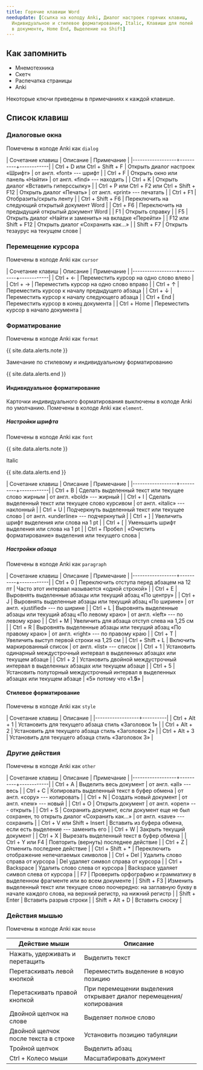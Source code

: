 ```yaml
---
title: Горячие клавиши Word
needupdate: [Ссылка на колоду Anki, Диалог настроек горячих клавиш,
  Индивидуальное и стилевое форматирование, Italic, Клавиши для полей
  в документе, Home End, Выделение на Shift]
---
```


## Как запомнить

* Мнемотехника
* Скетч
* Распечатка страницы
* Anki

Некоторые ключи приведены в примечаниях к каждой клавише.

## Список клавиш

### Диалоговые окна

Помечены в колоде Anki как `dialog`

| Сочетание клавиш | Описание | Примечание |
|------------------+----------+------------|
| Ctrl + D или Ctrl + Shift + F | Открыть диалог настроек «Шрифт» | от англ. «font» --- шрифт |
| Ctrl + F | Открыть окно или панель «Найти» | от англ. «find» --- находить |
| Ctrl + K | Открыть диалог «Вставить гиперссылку» |
| Ctrl + P или Ctrl + F2 или Ctrl + Shift + F12 | Открыть диалог «Печать» | от англ. «print» --- печатать |
| Ctrl + F1 | Отобразить/скрыть ленту |
| Ctrl + Shift + F6 | Переключить на следующий открытый документ Word |
| Ctrl + F6 | Переключить на предыдущий открытый документ Word |
| F1 | Открыть справку |
| F5 | Открыть диалог «Найти и заменить» на вкладке «Перейти» |
| F12 или Shift + F12 | Открыть диалог «Сохранить как...» |
| Shift + F7 | Открыть тезаурус на текущем слове |

### Перемещение курсора

Помечены в колоде Anki как `cursor`

| Сочетание клавиш | Описание | Примечание |
|------------------+----------+------------|
| Ctrl + ← | Переместить курсор на одно слово влево |
| Ctrl + → | Переместить курсор на одно слово вправо |
| Ctrl + ↑ | Переместить курсор к началу предыдущего абзаца |
| Ctrl + ↓ | Переместить курсор к началу следующего абзаца |
| Ctrl + End | Переместить курсор в конец документа |
| Ctrl + Home | Переместить курсор в начало документа |

### Форматирование

Помечены в колоде Anki как `format`

{{ site.data.alerts.note }}

Замечание по стилевому и индивидуальному форматированию

{{ site.data.alerts.end }}

#### Индивидуальное форматирование

Карточки индивидуального форматирования выключены в колоде Anki по
умолчанию.  Помечены в колоде Anki как `element`.

##### Настройки шрифта

Помечены в колоде Anki как `font`

{{ site.data.alerts.note }}

Italic

{{ site.data.alerts.end }}

| Сочетание клавиш | Описание | Примечание |
|------------------+----------+------------|
| Ctrl + B | Сделать выделенный текст или текущее слово жирным | от англ. «bold» --- жирный |
| Ctrl + I | Сделать выделенный текст или текущее слово курсивом | от англ. «italic» --- наклонный |
| Ctrl + U | Подчеркнуть выделенный текст или текущее слово | от англ. «underline» --- подчеркнутый |
| Ctrl + ] | Увеличить шрифт выделения или слова на 1 pt |
| Ctrl + [ | Уменьшить шрифт выделения или слова на 1 pt |
| Ctrl + Пробел | «Очистить форматирование» выделения или текущего слова |

##### Настройки абзаца

Помечены в колоде Anki как `paragraph`

| Сочетание клавиш | Описание | Примечание |
|------------------+----------+------------|
| Ctrl + 0 | Переключить отступа перед абзацем на 12 пт | Часто этот интервал называется «одной строкой» |
| Ctrl + E | Выровнять выделенные абзацы или текущий абзац «По центру» |
| Ctrl + J | Выровнять выделенные абзацы или текущий абзац «По ширине» | от англ. «justified» --- по ширине |
| Ctrl + L | Выровнять выделенные абзацы или текущий абзац «По левому краю» | от англ. «left» --- по левому краю |
| Ctrl + M | Увеличить для абзаца отступ слева на 1,25 см |
| Ctrl + R | Выровнять выделенные абзацы или текущий абзац «По правому краю» | от англ. «right» --- по правому краю |
| Ctrl + T | Увеличить выступ первой строки на 1,25 см |
| Ctrl + Shift + L | Включить маркированный список | от англ. «list» --- список |
| Ctrl + 1 | Установить одинарный междустрочный интервал в выделенных абзацах или текущем абзаце |
| Ctrl + 2 | Установить двойной междустрочный интервал в выделенных абзацах или текущем абзаце |
| Ctrl + 5 | Установить полуторный междустрочный интервал в выделенных абзацах или текущем абзаце | «5» потому что «1.**5**» |

#### Стилевое форматирование

Помечены в колоде Anki как `style`

| Сочетание клавиш | Описание |
|------------------+----------|
| Ctrl + Alt + 1 | Установить для текущего абзаца стиль «Заголовок 1» |
| Ctrl + Alt + 2 | Установить для текущего абзаца стиль «Заголовок 2» |
| Ctrl + Alt + 3 | Установить для текущего абзаца стиль «Заголовок 3» |

### Другие действия

Помечены в колоде Anki как `other`

| Сочетание клавиш | Описание | Примечание |
|------------------+----------+------------|
| Ctrl + A | Выделить весь документ | от англ. «all» --- весь |
| Ctrl + C | Копировать выделенный текст в буфер обмена | от англ. «copy» --- копировать |
| Ctrl + N | Создать новый документ | от англ. «new» --- новый |
| Ctrl + O | Открыть документ | от англ. «open» --- открыть |
| Ctrl + S | Сохранить документ, если документ еще не был сохранен, то открыть диалог «Сохранить как...» | от англ. «save» --- сохранить |
| Ctrl + V или Shift + Insert | Вставить из буфера обмена, если есть выделение --- заменить его |
| Ctrl + W | Закрыть текущий документ |
| Ctrl + X | Вырезать выделенный текст в буфер обмена |
| Ctrl + Y или F4 | Повторить (вернуть) последнее действие |
| Ctrl + Z | Отменить последнее действие |
| Ctrl + Shift + * | Переключить отображение непечатаемых символов |
| Ctrl + Del | Удалить слово справа от курсора | Del удаляет символ справа от курсора |
| Ctrl + Backspace | Удалить слово слева от курсора | Backspace удаляет символ слева от курсора |
| F7 | Проверить орфографию и грамматику в выделенном фрагменте или во всем документе |
| Shift + F3 | Изменить выделенный текст или текущее слово поочередно: на заглавную букву в начале каждого слова, на верхний регистр, на нижний регистр |
| Shift + Enter | Вставить разрыв строки |
| Shift + Alt + D | Вставить сноску |

### Действия мышью

Помечены в колоде Anki как `mouse`

| Действие мыши                        | Описание                                                           |
|--------------------------------------|--------------------------------------------------------------------|
| Нажать, удерживать и перетащить      | Выделить текст                                                     |
| Перетаскивать левой кнопкой          | Переместить выделение в новую позицию                              |
| Перетаскивать правой кнопкой         | При перемещении выделения открывает диалог перемещения/копирования |
| Двойной щелчок на слове              | Выделяет полное слово                                              |
| Двойной щелчок после текста в строке | Установить позицию табуляции                                       |
| Тройной щелчок                       | Выделить абзац                                                     |
| Ctrl + Колесо мыши                   | Масштабировать документ                                            |
